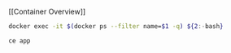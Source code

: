 [[Container Overview]]
```bash
docker exec -it $(docker ps --filter name=$1 -q) ${2:-bash}
```

`ce app`
